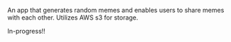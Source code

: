 An app that generates random memes and enables users to share memes with each other. Utilizes AWS s3 for storage. 

In-progress!!

